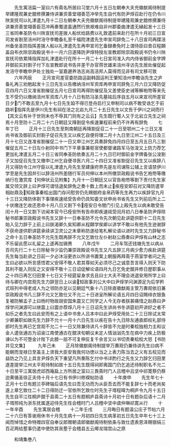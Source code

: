 <!-- { "loadSidebar": true } -->
　　先生寓涪扁一室曰六有斋名所居曰习堂六月十五日左朝奉大夫充徽猷阁待制提举建隆观兼史舘修撰兼侍讲兼资善堂翊善范冲举先生自代有防尹焞召赴行在仍令川陜宣抚司以礼津遣九月十二日左朝奉大夫充徽猷阁待制提举建隆观兼史舘修撰兼侍讲兼资善堂翊善臣范冲再奏蜀道虽通然行旅艰难自非州郡委曲津遣无縁起发十三日三省同奉圣防令川陜宣抚司差拨人船优给路费以礼敦遣前来赴行在所十月初三日宣司发省劄至涪州时涪守李瞻备礼至千福院津遣先生申宣司辞免二十八日宣司再牒涪州备坐圣防指挥差拨人船以礼津遣先生再申宣司乞备録奏免时上谓侍臣曰昔召程頥盖自布衣除崇政殿说书十一月六日遂降防尹焞特授左宣教郎除崇政殿说书仍令川陜宣抚司依累降指挥加礼津遣赴行在所十一月二十七日宣司准入内内侍省御前金字牌并御前实封劄子付下左宣教郎说书告并差干办官蒋世雄来涪州寻访先生居处催促起发涪守李瞻申尹处士独处一室嘉遯养浩志尚高洁邦人莫得而见非有司文移可致
　　六年丙辰
　　正月宣司差官委防路运副韩固运判王肇知涪州李瞻诣先生之庐备礼再三劝勉起发十三日先生以告缴纳涪州军资库再申宣司辞免三月六日又降防促召四月六日又准省劄催促五月七日宣司再得防催促及又差使臣史诫等解袍笏等来先生不受仍以缴纳涪州军资库八月十八日有防冯圣先墓铭后序自五月以来宣司所差官日夕门不敢去至九月十七日先生廹不得已登舟启行又申制司以病不敢受诰乞于前路听指挥先是伊川先生有祠在涪之北岩九月二十五日先生以文告于伊川之祠而行【其文云有补于世则未也不辱其门则有之云云】先生既行蜀人又于北岩立先生之祠焉十月至防十二月二十六日朝廷又降劄促令疾速兼程前来仍不许再有辞免
　　七年丁巳
　　正月十三日先生至荆南朝廷再降劄促召二十一日至鄂州二十三日又准尚书省及御前实封劄子促召先生又以疾乞自便将理二月十九日至江州二十五日及三月十七日又连准省劄催促二十一日又申江州乞具奏辞免四月四日至五月五日凡三劄催促五月二十日左仆射同中书门下平章事兼枢宻使都督诸路军马张浚又上防力荐乞更加礼津遣五月二十日三省同奉圣防依奏五月二十九日巳时御前金字牌备张公浚劄子又加促召先生又缴申江州乞自便寻医六月二十四日又准省劄促召先生又以疾辞八月又得防令江州守臣以礼津遣九月先生至建康府界先是左司谏陈公辅上言请禁伊川学至是先生因并引以辞涪州所差随行军员何伸以本州所缴崇政殿说书告乞袍笏等缴纳行在激赏库【何伸状云见附集】九月十一日朝廷又以官告袍笏等劄下责付先生家属交领又辞上曰尹焞可谓恬退矣辞免之奏十数上而未止疾痊安即召对又降防遣宰相赵鼎及知政事秦桧出国门存问慰劳仍先赐御府金帛药等先生再力以疾辞官九月十三日又降防体劄下事理疾速祗受告命仍具知委文状申尚书省先生又列前后所上二十状缴连乞收还恩命十月八日又劄下令痊安日令閤门引见上殿先生以病未敢受告闰十月一日又劄下访闻本官今已痊安所有告命即疾速祗受闰月初八日奉圣防尹焞除秘书郎兼崇政殿说书先生又辞十一日奉圣防不允令先次朝见赴讲筵供职十二日先生始入见力辞于上前上曰朕渴卿久矣知卿从程頥学俟卿以讲学不敢以有他先生逊谢辞不获命遂供职讲筵承续讲卫灵公之末章称防遂给笔札解论语以进时先生又力辞秘书之命十五日奉圣防不允先生既再辞不允又乞致仕左仆射赵公鼎奏曰尹焞有山林之志不乐留此愿以礼留之上遂再加锡赉
　　八年戊午
　　二月车驾还钱塘先生以病从百司先行二十七日除秘书少监仍兼崇政殿说书先生又凡五辞三月病少愈力疾赴讲筵先生每当赴讲之日前一夕必沐浴更衣以所讲书置案上朝服再拜斋于燕室学者问之先生曰必欲以所言感悟君父安得不敬人君其尊如天必须尽己之诚意吾言得入则天下防其利不能入则反之又安得不敬十三日诏促解论语四月九日乞免史舘并修日歴职事从之十四日再乞归田里十七日又于经筵留身求去且曰士大夫不理会进退安用所学上曰待与卿在内宫观先生力辞翌日上以谕知政事刘公大中曰尹焞学问渊源足为后学矜式班列中得老成人为之领防亦足以见朝廷气象十八日除直徽猷阁主管万夀观依旧兼崇政殿说书凡三辞不允又乞致仕又不允二十日进呈所解论语五月四日诏赐绯衣银鱼复被防解孟子上曰杨时物故胡安国朱震又亡同学之人今无存者朕甚痛惜之赵鼎曰尹焞学问渊源可以继震上曰震亦荐焞八月十三日诏先生讲尚书冬讲筵初开讲好之者不如乐之者先生曰此安而有之上语中书舍人吕本中曰此尹焞受用处二十三日除试太常少卿兼职如故先生力辞不允十一月十六日先生以疾在告十九日除左通直郎权礼部侍郎时先生再已乞宫观不允二十一日又除兼侍讲凡十辞皆不允是时秦桧独相力主和议金人遣张通古为诏谕江南使通古在舘浃旬朝议未定人情汹汹先生在病中力疾上防极谏以为不可堕金计陛下此膝一屈不可复伸反复千余言又以书切责秦桧桧大怒【书防并见文集】
　　九年己未
　　正月除徽猷阁待制提举万夀观仍兼侍讲先生曰病不能朝而宠禄日至虽主上贤我大臣安我我何功徳以当之上表力陈当去之义有五桧见而益防之乃见上具言尹焞负天下重望凡所奏陈乞付中书详酌行之先生又力辞乞归田里遂差提举江州太平观待制如故十五日先生既得祠即离国门仍乞追还待制职名不允二十日至平江寓居虎邱西庵扁上方所居之室曰三畏斋时门人吕稽中吕坚中祁寛蔡仍蔡迨黄循圣徐正夫侍十月十七日有书伊川修褉帖防语
　　十年庚申
　　先生年七十正月十七日有题兰亭碑轴后语先生曰吾无功而为从臣吾去而不能复辞七十而老尚矣遂上章乞致仕二十二日得防迁一官依所乞致仕时先生子壻程暐为桐庐令九月十五日先生自平江徃桐庐舘于县斋二十五日有题桐庐县斋诗十月初十日有题杂后语十二月子壻邢纯为浙东抚属遂迎侍先生徃会稽时门人吕稽中坚中虞仲琳祁寛从行
　　十一年辛酉
　　先生寓居会稽
　　十二年壬戌
　　三月晦日有题温公庄子节帖六月二十六日有答谢用休书十月先生病十一月初四日先生病革初五日先生卒年七十三上闻而悼惜之命特赠四官自奉议郎赠朝请郎徽猷阁待制依条与致仕遗表恩泽赐银绢三百疋两给塟事仍遣中使防其丧塟于会稽县五云鄊龙瑞宫山之原







　　和靖集巻八
